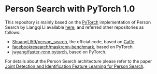# Person Search with PyTorch 1.0
This repository is mainly based on the [PyTorch](https://pytorch.org) implementation of Person Search by Liangqi Li available [here](https://github.com/liliangqi/person_search), and referred other repositories as follows:

- [ShuangLI59/person_search](https://github.com/ShuangLI59/person_search), the official code, based on [Caffe](http://caffe.berkeleyvision.org/).
- [facebookresearch/maskrcnn-benchmark](https://github.com/facebookresearch/maskrcnn-benchmark), based on PyTorch.
- [jwyang/faster-rcnn.pytorch](https://github.com/jwyang/faster-rcnn.pytorch), based on PyTorch.

For details about the Person Search architecture please refer to the paper [Joint Detection and Identification Feature Learning for Person Search](https://arxiv.org/abs/1604.01850).